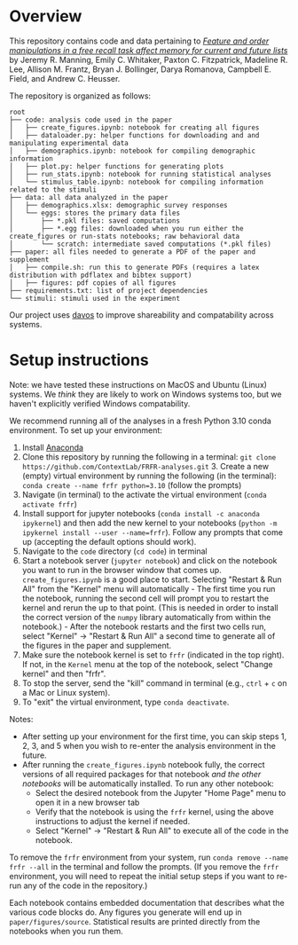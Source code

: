 # Overview

This repository contains code and data pertaining to [*Feature and order manipulations in a free recall task affect memory for current and future lists*](https://psyarxiv.com/erzfp) by Jeremy R. Manning, Emily C. Whitaker, Paxton C. Fitzpatrick, Madeline R. Lee, Allison M. Frantz, Bryan J. Bollinger, Darya Romanova, Campbell E. Field, and Andrew C. Heusser.

The repository is organized as follows:
```
root
├── code: analysis code used in the paper
│   ├── create_figures.ipynb: notebook for creating all figures
│   ├── dataloader.py: helper functions for downloading and and manipulating experimental data
│   ├── demographics.ipynb: notebook for compiling demographic information
│   ├── plot.py: helper functions for generating plots
│   ├── run_stats.ipynb: notebook for running statistical analyses
│   └── stimulus_table.ipynb: notebook for compiling information related to the stimuli
├── data: all data analyzed in the paper
│   ├── demographics.xlsx: demographic survey responses
│   └── eggs: stores the primary data files
│       ├── *.pkl files: saved computations
│       ├── *.egg files: downloaded when you run either the create_figures or run-stats notebooks; raw behavioral data
│       └── scratch: intermediate saved computations (*.pkl files)
├── paper: all files needed to generate a PDF of the paper and supplement
│   ├── compile.sh: run this to generate PDFs (requires a latex distribution with pdflatex and bibtex support)
│   ├── figures: pdf copies of all figures
├── requirements.txt: list of project dependencies
└── stimuli: stimuli used in the experiment
```

Our project uses [davos](https://github.com/ContextLab/davos) to improve shareability and compatability across systems.

# Setup instructions

Note: we have tested these instructions on MacOS and Ubuntu (Linux) systems.  We *think* they are likely to work on Windows systems too, but we haven't explicitly verified Windows compatability.

We recommend running all of the analyses in a fresh Python 3.10 conda environment.  To set up your environment:
  1. Install [Anaconda](https://www.anaconda.com/)
  2. Clone this repository by running the following in a terminal: `git clone https://github.com/ContextLab/FRFR-analyses.git`  3. Create a new (empty) virtual environment by running the following (in the terminal): `conda create --name frfr python=3.10` (follow the prompts)
  3. Navigate (in terminal) to the activate the virtual environment (`conda activate frfr`)
  4. Install support for jupyter notebooks (`conda install -c anaconda ipykernel`) and then add the new kernel to your notebooks (`python -m ipykernel install --user --name=frfr`).  Follow any prompts that come up (accepting the default options should work).
  5. Navigate to the `code` directory (`cd code`) in terminal
  6. Start a notebook server (`jupyter notebook`) and click on the notebook you want to run in the browser window that comes up.  `create_figures.ipynb` is a good place to start.  Selecting "Restart & Run All" from the "Kernel" menu will automatically
    - The first time you run the notebook, running the second cell will prompt you to restart the kernel and rerun the up to that point.  (This is needed in order to install the correct version of the `numpy` library automatically from within the notebook.)
    - After the notebook restarts and the first two cells run, select "Kernel" $\rightarrow$ "Restart & Run All" a second time to generate all of the figures in the paper and supplement.
  7. Make sure the notebook kernel is set to `frfr` (indicated in the top right).  If not, in the `Kernel` menu at the top of the notebook, select "Change kernel" and then "frfr".
  8. To stop the server, send the "kill" command in terminal (e.g., `ctrl` + `c` on a Mac or Linux system).
  9. To "exit" the virtual environment, type `conda deactivate`.

Notes:
- After setting up your environment for the first time, you can skip steps 1, 2, 3, and 5 when you wish to re-enter the analysis environment in the future.
- After running the `create_figures.ipynb` notebook fully, the correct versions of all required packages for that notebook *and the other notebooks* will be automatically installed.  To run any other notebook:
  - Select the desired notebook from the Jupyter "Home Page" menu to open it in a new browser tab
  - Verify that the notebook is using the `frfr` kernel, using the above instructions to adjust the kernel if needed.
  - Select "Kernel" $\rightarrow$ "Restart & Run All" to execute all of the code in the notebook.

To remove the `frfr` environment from your system, run `conda remove --name frfr --all` in the terminal and follow the prompts.  (If you remove the `frfr` environment, you will need to repeat the initial setup steps if you want to re-run any of the code in the repository.)

Each notebook contains embedded documentation that describes what the various code blocks do.  Any figures you generate will end up in `paper/figures/source`.  Statistical results are printed directly from the notebooks when you run them.